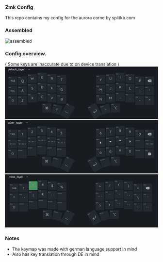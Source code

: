 
### Zmk Config

This repo contains my config for the aurora corne by splitkb.com


### Assembled
![assembled](./imgs/assembled.png)

### Config overview.

( Some keys are inaccurate due to on device translation )
![Main](./imgs/default.png)
![Lower](./imgs/lower.png)
![Raise](./imgs/raise.png)

### Notes
- The keymap was made with german language support in mind
- Also has key translation through DE in mind
